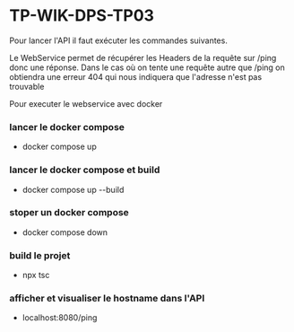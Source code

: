 # TP-WIK-DPS-TP03
Pour lancer l'API il faut exécuter les commandes suivantes.

Le WebService permet de récupérer les Headers de la requête sur /ping donc une réponse.
Dans le cas où on tente une requête autre que /ping on obtiendra une erreur 404 qui nous indiquera que l'adresse n'est pas trouvable

Pour executer le webservice avec docker 
### lancer le docker compose
- docker compose up

### lancer le docker compose et build
- docker compose up --build

### stoper un docker compose
- docker compose down

### build le projet
- npx tsc

### afficher et visualiser le hostname dans l'API
- localhost:8080/ping


